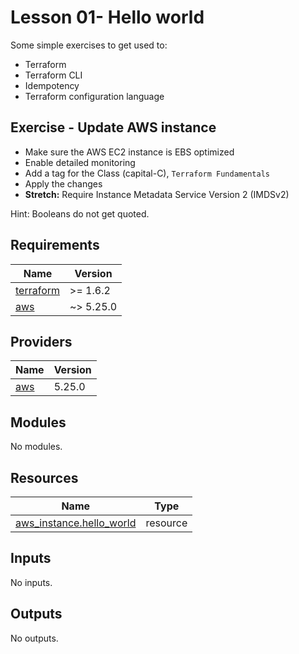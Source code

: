 # Lesson 01- Hello world

Some simple exercises to get used to:
- Terraform
- Terraform CLI
- Idempotency
- Terraform configuration language

## Exercise - Update AWS instance

- Make sure the AWS EC2 instance is EBS optimized
- Enable detailed monitoring
- Add a tag for the Class (capital-C), `Terraform Fundamentals`
- Apply the changes
- **Stretch:** Require Instance Metadata Service Version 2 (IMDSv2)

Hint: Booleans do not get quoted.

<!-- BEGIN_TF_DOCS -->
## Requirements

| Name | Version |
|------|---------|
| <a name="requirement_terraform"></a> [terraform](#requirement\_terraform) | >= 1.6.2 |
| <a name="requirement_aws"></a> [aws](#requirement\_aws) | ~> 5.25.0 |

## Providers

| Name | Version |
|------|---------|
| <a name="provider_aws"></a> [aws](#provider\_aws) | 5.25.0 |

## Modules

No modules.

## Resources

| Name | Type |
|------|------|
| [aws_instance.hello_world](https://registry.terraform.io/providers/hashicorp/aws/latest/docs/resources/instance) | resource |

## Inputs

No inputs.

## Outputs

No outputs.
<!-- END_TF_DOCS -->
